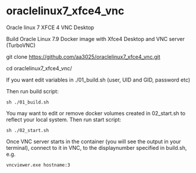 # oraclelinux7_xfce4_vnc
Oracle linux 7 XFCE 4 VNC Desktop



Build Oracle Linux 7.9 Docker image with Xfce4 Desktop and VNC server (TurboVNC)

git clone https://github.com/aa3025/oraclelinux7_xfce4_vnc.git

cd oraclelinux7_xfce4_vnc/

If you want edit variables in ./01_build.sh (user, UID and GID, password etc)

Then run build script:

    sh ./01_build.sh

You may want to edit or remove docker volumes created in 02_start.sh to reflect your local system. Then run start script:

    sh ./02_start.sh

Once VNC server starts in the container (you will see the output in your terminal), connect to it in VNC, to the displaynumber specified in build.sh, e.g. 
  
    vncviewer.exe hostname:3
